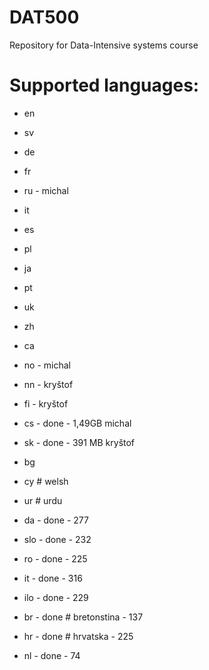 DAT500
======

Repository for Data-Intensive systems course

Supported languages:
======

- en
- sv
- de
- fr
- ru - michal
- it
- es
- pl
- ja
- pt
- uk
- zh
- ca
- no - michal
- nn - kryštof
- fi - kryštof
- cs - done - 1,49GB michal 
- sk - done - 391 MB kryštof
- bg
- cy # welsh
- ur # urdu 

- da - done - 277
- slo - done - 232
- ro - done - 225
- it - done - 316
- ilo - done - 229
- br - done # bretonstina - 137
- hr - done # hrvatska - 225
- nl - done - 74
